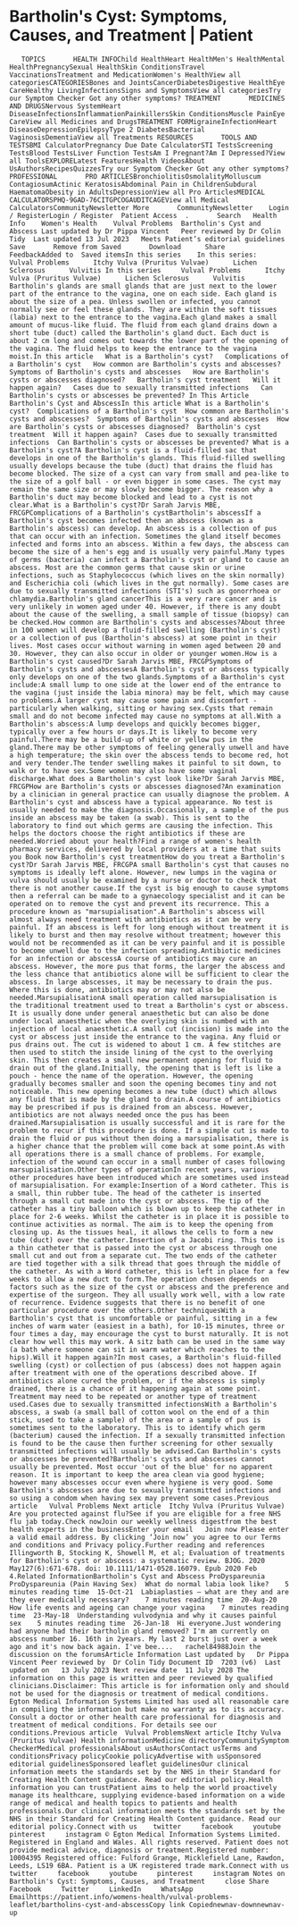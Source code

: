 # Bartholin's Cyst: Symptoms, Causes, and Treatment | Patient

       TOPICS       HEALTH INFOChild HealthHeart HealthMen's HealthMental HealthPregnancySexual HealthSkin ConditionsTravel VaccinationsTreatment and MedicationWomen's HealthView all categoriesCATEGORIESBones and JointsCancerDiabetesDigestive HealthEye CareHealthy LivingInfectionsSigns and SymptomsView all categoriesTry our Symptom Checker Got any other symptoms? TREATMENT       MEDICINES AND DRUGSNervous SystemHeart DiseaseInfectionsInflammationPainkillersSkin ConditionsMuscle PainEye CareView all Medicines and DrugsTREATMENT FORMigraineInfectionHeart DiseaseDepressionEpilepsyType 2 DiabetesBacterial VaginosisDementiaView all Treatments RESOURCES       TOOLS AND TESTSBMI CalculatorPregnancy Due Date CalculatorSTI TestsScreening TestsBlood TestsLiver Function TestsAm I Pregnant?Am I Depressed?View all ToolsEXPLORELatest FeaturesHealth VideosAbout UsAuthorsRecipesQuizzesTry our Symptom Checker Got any other symptoms? PROFESSIONAL       PRO ARTICLESBronchiolitisOsmolalityMolluscum ContagiosumActinic KeratosisAbdominal Pain in ChildrenSubdural HaematomaObesity in AdultsDepressionView all Pro ArticlesMEDICAL CALCULATORSPHQ-9GAD-76CITGPCOGAUDITCAGEView all Medical CalculatorsCommunityNewsletter More       CommunityNewsletter    Login / RegisterLogin / Register  Patient Access  .       Search   Health Info    Women's Health    Vulval Problems  Bartholin's Cyst and Abscess Last updated by Dr Pippa Vincent   Peer reviewed by Dr Colin Tidy  Last updated 13 Jul 2023   Meets Patient’s editorial guidelines            Save       Remove from Saved       Download      Share      FeedbackAdded to  Saved itemsIn this series    In this series:     Vulval Problems      Itchy Vulva (Pruritus Vulvae)      Lichen Sclerosus      Vulvitis In this series     Vulval Problems      Itchy Vulva (Pruritus Vulvae)      Lichen Sclerosus      Vulvitis Bartholin's glands are small glands that are just next to the lower part of the entrance to the vagina, one on each side. Each gland is about the size of a pea. Unless swollen or infected, you cannot normally see or feel these glands. They are within the soft tissues (labia) next to the entrance to the vagina.Each gland makes a small amount of mucus-like fluid. The fluid from each gland drains down a short tube (duct) called the Bartholin's gland duct. Each duct is about 2 cm long and comes out towards the lower part of the opening of the vagina. The fluid helps to keep the entrance to the vagina moist.In this article   What is a Bartholin's cyst?   Complications of a Bartholin's cyst   How common are Bartholin's cysts and abscesses?   Symptoms of Bartholin's cysts and abscesses   How are Bartholin's cysts or abscesses diagnosed?   Bartholin's cyst treatment   Will it happen again?   Cases due to sexually transmitted infections   Can Bartholin's cysts or abscesses be prevented? In This Article     Bartholin's Cyst and AbscessIn this article What is a Bartholin's cyst?  Complications of a Bartholin's cyst  How common are Bartholin's cysts and abscesses?  Symptoms of Bartholin's cysts and abscesses  How are Bartholin's cysts or abscesses diagnosed?  Bartholin's cyst treatment  Will it happen again?  Cases due to sexually transmitted infections  Can Bartholin's cysts or abscesses be prevented? What is a Bartholin's cyst?A Bartholin's cyst is a fluid-filled sac that develops in one of the Bartholin's glands. This fluid-filled swelling usually develops because the tube (duct) that drains the fluid has become blocked. The size of a cyst can vary from small and pea-like to the size of a golf ball - or even bigger in some cases. The cyst may remain the same size or may slowly become bigger. The reason why a Bartholin's duct may become blocked and lead to a cyst is not clear.What is a Bartholin's cyst?Dr Sarah Jarvis MBE, FRCGPComplications of a Bartholin's cystBartholin's abscessIf a Bartholin's cyst becomes infected then an abscess (known as a Bartholin's abscess) can develop. An abscess is a collection of pus that can occur with an infection. Sometimes the gland itself becomes infected and forms into an abscess. Within a few days, the abscess can become the size of a hen's egg and is usually very painful.Many types of germs (bacteria) can infect a Bartholin's cyst or gland to cause an abscess. Most are the common germs that cause skin or urine infections, such as Staphylococcus (which lives on the skin normally) and Escherichia coli (which lives in the gut normally). Some cases are due to sexually transmitted infections (STI's) such as gonorrhoea or chlamydia.Bartholin's gland cancerThis is a very rare cancer and is very unlikely in women aged under 40. However, if there is any doubt about the cause of the swelling, a small sample of tissue (biopsy) can be checked.How common are Bartholin's cysts and abscesses?About three in 100 women will develop a fluid-filled swelling (Bartholin's cyst) or a collection of pus (Bartholin's abscess) at some point in their lives. Most cases occur without warning in women aged between 20 and 30. However, they can also occur in older or younger women.How is a Bartholin's cyst caused?Dr Sarah Jarvis MBE, FRCGPSymptoms of Bartholin's cysts and abscessesA Bartholin's cyst or abscess typically only develops on one of the two glands.Symptoms of a Bartholin's cyst include:A small lump to one side at the lower end of the entrance to the vagina (just inside the labia minora) may be felt, which may cause no problems.A larger cyst may cause some pain and discomfort - particularly when walking, sitting or having sex.Cysts that remain small and do not become infected may cause no symptoms at all.With a Bartholin's abscess:A lump develops and quickly becomes bigger, typically over a few hours or days.It is likely to become very painful.There may be a build-up of white or yellow pus in the gland.There may be other symptoms of feeling generally unwell and have a high temperature; the skin over the abscess tends to become red, hot and very tender.The tender swelling makes it painful to sit down, to walk or to have sex.Some women may also have some vaginal discharge.What does a Bartholin's cyst look like?Dr Sarah Jarvis MBE, FRCGPHow are Bartholin's cysts or abscesses diagnosed?An examination by a clinician in general practice can usually diagnose the problem. A Bartholin's cyst and abscess have a typical appearance. No test is usually needed to make the diagnosis.Occasionally, a sample of the pus inside an abscess may be taken (a swab). This is sent to the laboratory to find out which germs are causing the infection. This helps the doctors choose the right antibiotics if these are needed.Worried about your health?Find a range of women's health pharmacy services, delivered by local providers at a time that suits you Book now Bartholin's cyst treatmentHow do you treat a Bartholin's cyst?Dr Sarah Jarvis MBE, FRCGPA small Bartholin's cyst that causes no symptoms is ideally left alone. However, new lumps in the vagina or vulva should usually be examined by a nurse or doctor to check that there is not another cause.If the cyst is big enough to cause symptoms then a referral can be made to a gynaecology specialist and it can be operated on to remove the cyst and prevent its recurrence. This a procedure known as "marsupialisation".A Bartholin's abscess will almost always need treatment with antibiotics as it can be very painful. If an abscess is left for long enough without treatment it is likely to burst and then may resolve without treatment; however this would not be recommended as it can be very painful and it is possible to become unwell due to the infection spreading.Antibiotic medicines for an infection or abscessA course of antibiotics may cure an abscess. However, the more pus that forms, the larger the abscess and the less chance that antibiotics alone will be sufficient to clear the abscess. In large abscesses, it may be necessary to drain the pus. Where this is done, antibiotics may or may not also be needed.MarsupialisationA small operation called marsupialisation is the traditional treatment used to treat a Bartholin's cyst or abscess. It is usually done under general anaesthetic but can also be done under local anaesthetic when the overlying skin is numbed with an injection of local anaesthetic.A small cut (incision) is made into the cyst or abscess just inside the entrance to the vagina. Any fluid or pus drains out. The cut is widened to about 1 cm. A few stitches are then used to stitch the inside lining of the cyst to the overlying skin. This then creates a small new permanent opening for fluid to drain out of the gland.Initially, the opening that is left is like a pouch - hence the name of the operation. However, the opening gradually becomes smaller and soon the opening becomes tiny and not noticeable. This new opening becomes a new tube (duct) which allows any fluid that is made by the gland to drain.A course of antibiotics may be prescribed if pus is drained from an abscess. However, antibiotics are not always needed once the pus has been drained.Marsupialisation is usually successful and it is rare for the problem to recur if this procedure is done. If a simple cut is made to drain the fluid or pus without then doing a marsupialisation, there is a higher chance that the problem will come back at some point.As with all operations there is a small chance of problems. For example, infection of the wound can occur in a small number of cases following marsupialisation.Other types of operationIn recent years, various other procedures have been introduced which are sometimes used instead of marsupialisation. For example:Insertion of a Word catheter. This is a small, thin rubber tube. The head of the catheter is inserted through a small cut made into the cyst or abscess. The tip of the catheter has a tiny balloon which is blown up to keep the catheter in place for 2-6 weeks. Whilst the catheter is in place it is possible to continue activities as normal. The aim is to keep the opening from closing up. As the tissues heal, it allows the cells to form a new tube (duct) over the catheter.Insertion of a Jacobi ring. This too is a thin catheter that is passed into the cyst or abscess through one small cut and out from a separate cut. The two ends of the catheter are tied together with a silk thread that goes through the middle of the catheter. As with a Word catheter, this is left in place for a few weeks to allow a new duct to form.The operation chosen depends on factors such as the size of the cyst or abscess and the preference and expertise of the surgeon. They all usually work well, with a low rate of recurrence. Evidence suggests that there is no benefit of one particular procedure over the others.Other techniquesWith a Bartholin's cyst that is uncomfortable or painful, sitting in a few inches of warm water (easiest in a bath), for 10-15 minutes, three or four times a day, may encourage the cyst to burst naturally. It is not clear how well this may work. A sitz bath can be used in the same way (a bath where someone can sit in warm water which reaches to the hips).Will it happen again?In most cases, a Bartholin's fluid-filled swelling (cyst) or collection of pus (abscess) does not happen again after treatment with one of the operations described above. If antibiotics alone cured the problem, or if the abscess is simply drained, there is a chance of it happening again at some point. Treatment may need to be repeated or another type of treatment used.Cases due to sexually transmitted infectionsWith a Bartholin's abscess, a swab (a small ball of cotton wool on the end of a thin stick, used to take a sample) of the area or a sample of pus is sometimes sent to the laboratory. This is to identify which germ (bacterium) caused the infection. If a sexually transmitted infection is found to be the cause then further screening for other sexually transmitted infections will usually be advised.Can Bartholin's cysts or abscesses be prevented?Bartholin's cysts and abscesses cannot usually be prevented. Most occur 'out of the blue' for no apparent reason. It is important to keep the area clean via good hygiene; however many abscesses occur even where hygiene is very good. Some Bartholin's abscesses are due to sexually transmitted infections and so using a condom when having sex may prevent some cases.Previous article   Vulval Problems Next article  Itchy Vulva (Pruritus Vulvae)  Are you protected against flu?See if you are eligible for a free NHS flu jab today.Check nowJoin our weekly wellness digestfrom the best health experts in the businessEnter your email   Join now Please enter a valid email address. By clicking ‘Join now’ you agree to our Terms and conditions and Privacy policy.Further reading and references  Illingworth B, Stocking K, Showell M, et al; Evaluation of treatments for Bartholin's cyst or abscess: a systematic review. BJOG. 2020 May127(6):671-678. doi: 10.1111/1471-0528.16079. Epub 2020 Feb 4.Related InformationBartholin's Cyst and Abscess ProDyspareunia ProDyspareunia (Pain Having Sex)  What do normal labia look like?    5 minutes reading time  15-Oct-21  Labiaplasties – what are they and are they ever medically necessary?    7 minutes reading time  20-Aug-20  How life events and ageing can change your vagina    7 minutes reading time  23-May-18  Understanding vulvodynia and why it causes painful sex    5 minutes reading time  26-Jan-18  Hi everyone.Just wondering had anyone had their bartholin gland removed? I'm am currently on abscess number 16. 16th in 2years. My last 2 burst just over a week ago and it's now back again. I've bee....   rachel84988Join the discussion on the forumsArticle Information Last updated by   Dr Pippa Vincent Peer reviewed by  Dr Colin Tidy Document ID  7203 (v6)  Last updated on   13 July 2023 Next review date  11 July 2028 The information on this page is written and peer reviewed by qualified clinicians.Disclaimer: This article is for information only and should not be used for the diagnosis or treatment of medical conditions. Egton Medical Information Systems Limited has used all reasonable care in compiling the information but make no warranty as to its accuracy. Consult a doctor or other health care professional for diagnosis and treatment of medical conditions. For details see our conditions.Previous article  Vulval ProblemsNext article Itchy Vulva (Pruritus Vulvae) Health informationMedicine directoryCommunitySymptom CheckerMedical professionalsAbout usAuthorsContact usTerms and conditionsPrivacy policyCookie policyAdvertise with usSponsored editorial guidelinesSponsored leaflet guidelinesOur clinical information meets the standards set by the NHS in their Standard for Creating Health Content guidance. Read our editorial policy.Health information you can trustPatient aims to help the world proactively manage its healthcare, supplying evidence-based information on a wide range of medical and health topics to patients and health professionals.Our clinical information meets the standards set by the NHS in their Standard for Creating Health Content guidance. Read our editorial policy.Connect with us    twitter     facebook     youtube     pinterest     instagram © Egton Medical Information Systems Limited. Registered in England and Wales. All rights reserved. Patient does not provide medical advice, diagnosis or treatment.Registered number: 10004395 Registered office: Fulford Grange, Micklefield Lane, Rawdon, Leeds, LS19 6BA. Patient is a UK registered trade mark.Connect with us    twitter     facebook     youtube     pinterest     instagram Notes on Bartholin's Cyst: Symptoms, Causes, and Treatment     close Share          Facebook     Twitter     LinkedIn     WhatsApp     Emailhttps://patient.info/womens-health/vulval-problems-leaflet/bartholins-cyst-and-abscessCopy link Copiednewnav-downnewnav-up


